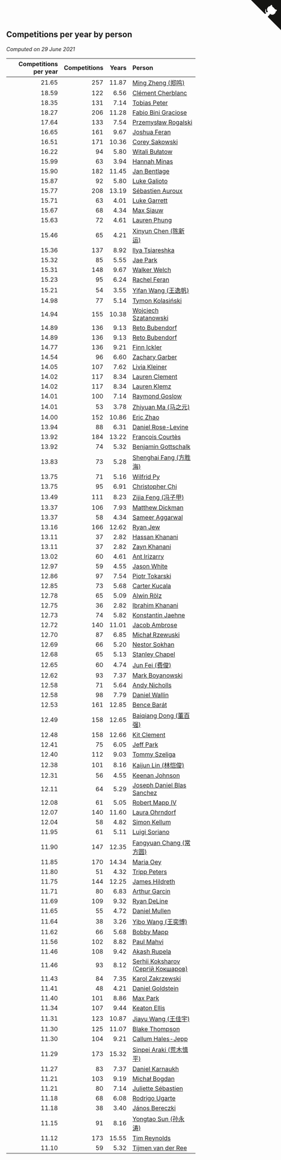 ## Competitions per year by person

*Computed on 29 June 2021*

| Competitions per year | Competitions | Years | Person |
| ---: | ---: | ---: | :--- |
| 21.65 | 257 | 11.87 | [Ming Zheng (郑鸣)](https://www.worldcubeassociation.org/persons/2009ZHEN11) |
| 18.59 | 122 | 6.56 | [Clément Cherblanc](https://www.worldcubeassociation.org/persons/2014CHER05) |
| 18.35 | 131 | 7.14 | [Tobias Peter](https://www.worldcubeassociation.org/persons/2014PETE03) |
| 18.27 | 206 | 11.28 | [Fabio Bini Graciose](https://www.worldcubeassociation.org/persons/2010GRAC02) |
| 17.64 | 133 | 7.54 | [Przemysław Rogalski](https://www.worldcubeassociation.org/persons/2013ROGA02) |
| 16.65 | 161 | 9.67 | [Joshua Feran](https://www.worldcubeassociation.org/persons/2011FERA01) |
| 16.51 | 171 | 10.36 | [Corey Sakowski](https://www.worldcubeassociation.org/persons/2011SAKO01) |
| 16.22 | 94 | 5.80 | [Witali Bułatow](https://www.worldcubeassociation.org/persons/2015BUAT01) |
| 15.99 | 63 | 3.94 | [Hannah Minas](https://www.worldcubeassociation.org/persons/2017MINA04) |
| 15.90 | 182 | 11.45 | [Jan Bentlage](https://www.worldcubeassociation.org/persons/2010BENT01) |
| 15.87 | 92 | 5.80 | [Luke Galioto](https://www.worldcubeassociation.org/persons/2015GALI02) |
| 15.77 | 208 | 13.19 | [Sébastien Auroux](https://www.worldcubeassociation.org/persons/2008AURO01) |
| 15.71 | 63 | 4.01 | [Luke Garrett](https://www.worldcubeassociation.org/persons/2017GARR05) |
| 15.67 | 68 | 4.34 | [Max Siauw](https://www.worldcubeassociation.org/persons/2017SIAU02) |
| 15.63 | 72 | 4.61 | [Lauren Phung](https://www.worldcubeassociation.org/persons/2016PHUN02) |
| 15.46 | 65 | 4.21 | [Xinyun Chen (陈新运)](https://www.worldcubeassociation.org/persons/2017CHEN36) |
| 15.36 | 137 | 8.92 | [Ilya Tsiareshka](https://www.worldcubeassociation.org/persons/2012TERE01) |
| 15.32 | 85 | 5.55 | [Jae Park](https://www.worldcubeassociation.org/persons/2015PARK24) |
| 15.31 | 148 | 9.67 | [Walker Welch](https://www.worldcubeassociation.org/persons/2011WELC01) |
| 15.23 | 95 | 6.24 | [Rachel Feran](https://www.worldcubeassociation.org/persons/2015FERA01) |
| 15.21 | 54 | 3.55 | [Yifan Wang (王逸帆)](https://www.worldcubeassociation.org/persons/2017WANY29) |
| 14.98 | 77 | 5.14 | [Tymon Kolasiński](https://www.worldcubeassociation.org/persons/2016KOLA02) |
| 14.94 | 155 | 10.38 | [Wojciech Szatanowski](https://www.worldcubeassociation.org/persons/2011SZAT01) |
| 14.89 | 136 | 9.13 | [Reto Bubendorf](https://www.worldcubeassociation.org/persons/2012BUBE01) |
| 14.89 | 136 | 9.13 | [Reto Bubendorf](https://www.worldcubeassociation.org/persons/2012BUBE01) |
| 14.77 | 136 | 9.21 | [Finn Ickler](https://www.worldcubeassociation.org/persons/2012ICKL01) |
| 14.54 | 96 | 6.60 | [Zachary Garber](https://www.worldcubeassociation.org/persons/2014GARB01) |
| 14.05 | 107 | 7.62 | [Livia Kleiner](https://www.worldcubeassociation.org/persons/2013KLEI03) |
| 14.02 | 117 | 8.34 | [Lauren Clement](https://www.worldcubeassociation.org/persons/2013KLEM01) |
| 14.02 | 117 | 8.34 | [Lauren Klemz](https://www.worldcubeassociation.org/persons/2013KLEM01) |
| 14.01 | 100 | 7.14 | [Raymond Goslow](https://www.worldcubeassociation.org/persons/2014GOSL01) |
| 14.01 | 53 | 3.78 | [Zhiyuan Ma (马之元)](https://www.worldcubeassociation.org/persons/2017MAZH04) |
| 14.00 | 152 | 10.86 | [Eric Zhao](https://www.worldcubeassociation.org/persons/2010ZHAO19) |
| 13.94 | 88 | 6.31 | [Daniel Rose-Levine](https://www.worldcubeassociation.org/persons/2015ROSE01) |
| 13.92 | 184 | 13.22 | [François Courtès](https://www.worldcubeassociation.org/persons/2008COUR01) |
| 13.92 | 74 | 5.32 | [Benjamin Gottschalk](https://www.worldcubeassociation.org/persons/2016GOTT01) |
| 13.83 | 73 | 5.28 | [Shenghai Fang (方胜海)](https://www.worldcubeassociation.org/persons/2016FANG01) |
| 13.75 | 71 | 5.16 | [Wilfrid Py](https://www.worldcubeassociation.org/persons/2016PYWI01) |
| 13.75 | 95 | 6.91 | [Christopher Chi](https://www.worldcubeassociation.org/persons/2014CHIC01) |
| 13.49 | 111 | 8.23 | [Zijia Feng (冯子甲)](https://www.worldcubeassociation.org/persons/2013FENG02) |
| 13.37 | 106 | 7.93 | [Matthew Dickman](https://www.worldcubeassociation.org/persons/2013DICK01) |
| 13.37 | 58 | 4.34 | [Sameer Aggarwal](https://www.worldcubeassociation.org/persons/2017AGGA01) |
| 13.16 | 166 | 12.62 | [Ryan Jew](https://www.worldcubeassociation.org/persons/2008JEWR01) |
| 13.11 | 37 | 2.82 | [Hassan Khanani](https://www.worldcubeassociation.org/persons/2018KHAN26) |
| 13.11 | 37 | 2.82 | [Zayn Khanani](https://www.worldcubeassociation.org/persons/2018KHAN28) |
| 13.02 | 60 | 4.61 | [Ant Irizarry](https://www.worldcubeassociation.org/persons/2016IRIZ02) |
| 12.97 | 59 | 4.55 | [Jason White](https://www.worldcubeassociation.org/persons/2016WHIT16) |
| 12.86 | 97 | 7.54 | [Piotr Tokarski](https://www.worldcubeassociation.org/persons/2013TOKA01) |
| 12.85 | 73 | 5.68 | [Carter Kucala](https://www.worldcubeassociation.org/persons/2015KUCA01) |
| 12.78 | 65 | 5.09 | [Alwin Rölz](https://www.worldcubeassociation.org/persons/2016ROLZ01) |
| 12.75 | 36 | 2.82 | [Ibrahim Khanani](https://www.worldcubeassociation.org/persons/2018KHAN27) |
| 12.73 | 74 | 5.82 | [Konstantin Jaehne](https://www.worldcubeassociation.org/persons/2015JAEH01) |
| 12.72 | 140 | 11.01 | [Jacob Ambrose](https://www.worldcubeassociation.org/persons/2010AMBR01) |
| 12.70 | 87 | 6.85 | [Michał Rzewuski](https://www.worldcubeassociation.org/persons/2014RZEW01) |
| 12.69 | 66 | 5.20 | [Nestor Sokhan](https://www.worldcubeassociation.org/persons/2016SOKH01) |
| 12.68 | 65 | 5.13 | [Stanley Chapel](https://www.worldcubeassociation.org/persons/2016CHAP04) |
| 12.65 | 60 | 4.74 | [Jun Fei (费俊)](https://www.worldcubeassociation.org/persons/2016FEIJ02) |
| 12.62 | 93 | 7.37 | [Mark Boyanowski](https://www.worldcubeassociation.org/persons/2014BOYA01) |
| 12.58 | 71 | 5.64 | [Andy Nicholls](https://www.worldcubeassociation.org/persons/2015NICH04) |
| 12.58 | 98 | 7.79 | [Daniel Wallin](https://www.worldcubeassociation.org/persons/2013WALL03) |
| 12.53 | 161 | 12.85 | [Bence Barát](https://www.worldcubeassociation.org/persons/2008BARA01) |
| 12.49 | 158 | 12.65 | [Baiqiang Dong (董百强)](https://www.worldcubeassociation.org/persons/2008DONG06) |
| 12.48 | 158 | 12.66 | [Kit Clement](https://www.worldcubeassociation.org/persons/2008CLEM01) |
| 12.41 | 75 | 6.05 | [Jeff Park](https://www.worldcubeassociation.org/persons/2015PARK08) |
| 12.40 | 112 | 9.03 | [Tommy Szeliga](https://www.worldcubeassociation.org/persons/2012SZEL01) |
| 12.38 | 101 | 8.16 | [Kaijun Lin (林恺俊)](https://www.worldcubeassociation.org/persons/2013LINK01) |
| 12.31 | 56 | 4.55 | [Keenan Johnson](https://www.worldcubeassociation.org/persons/2016JOHN30) |
| 12.11 | 64 | 5.29 | [Joseph Daniel Blas Sanchez](https://www.worldcubeassociation.org/persons/2016SANC08) |
| 12.08 | 61 | 5.05 | [Robert Mapp IV](https://www.worldcubeassociation.org/persons/2016IVRO01) |
| 12.07 | 140 | 11.60 | [Laura Ohrndorf](https://www.worldcubeassociation.org/persons/2009OHRN01) |
| 12.04 | 58 | 4.82 | [Simon Kellum](https://www.worldcubeassociation.org/persons/2016KELL12) |
| 11.95 | 61 | 5.11 | [Luigi Soriano](https://www.worldcubeassociation.org/persons/2016SORI04) |
| 11.90 | 147 | 12.35 | [Fangyuan Chang (常方圆)](https://www.worldcubeassociation.org/persons/2009CHAN04) |
| 11.85 | 170 | 14.34 | [Maria Oey](https://www.worldcubeassociation.org/persons/2007OEYM01) |
| 11.80 | 51 | 4.32 | [Tripp Peters](https://www.worldcubeassociation.org/persons/2017PETE04) |
| 11.75 | 144 | 12.25 | [James Hildreth](https://www.worldcubeassociation.org/persons/2009HILD01) |
| 11.71 | 80 | 6.83 | [Arthur Garcin](https://www.worldcubeassociation.org/persons/2014GARC27) |
| 11.69 | 109 | 9.32 | [Ryan DeLine](https://www.worldcubeassociation.org/persons/2012DELI01) |
| 11.65 | 55 | 4.72 | [Daniel Mullen](https://www.worldcubeassociation.org/persons/2016MULL04) |
| 11.64 | 38 | 3.26 | [Yibo Wang (王奕博)](https://www.worldcubeassociation.org/persons/2018WANG39) |
| 11.62 | 66 | 5.68 | [Bobby Mapp](https://www.worldcubeassociation.org/persons/2015MAPP01) |
| 11.56 | 102 | 8.82 | [Paul Mahvi](https://www.worldcubeassociation.org/persons/2012MAHV01) |
| 11.46 | 108 | 9.42 | [Akash Rupela](https://www.worldcubeassociation.org/persons/2012RUPE01) |
| 11.46 | 93 | 8.12 | [Serhii Koksharov (Сергій Кокшаров)](https://www.worldcubeassociation.org/persons/2013KOKS01) |
| 11.43 | 84 | 7.35 | [Karol Zakrzewski](https://www.worldcubeassociation.org/persons/2014ZAKR01) |
| 11.41 | 48 | 4.21 | [Daniel Goldstein](https://www.worldcubeassociation.org/persons/2017GOLD01) |
| 11.40 | 101 | 8.86 | [Max Park](https://www.worldcubeassociation.org/persons/2012PARK03) |
| 11.34 | 107 | 9.44 | [Keaton Ellis](https://www.worldcubeassociation.org/persons/2012ELLI01) |
| 11.31 | 123 | 10.87 | [Jiayu Wang (王佳宇)](https://www.worldcubeassociation.org/persons/2010WANG53) |
| 11.30 | 125 | 11.07 | [Blake Thompson](https://www.worldcubeassociation.org/persons/2010THOM03) |
| 11.30 | 104 | 9.21 | [Callum Hales-Jepp](https://www.worldcubeassociation.org/persons/2012HALE01) |
| 11.29 | 173 | 15.32 | [Sinpei Araki (荒木慎平)](https://www.worldcubeassociation.org/persons/2006ARAK01) |
| 11.27 | 83 | 7.37 | [Daniel Karnaukh](https://www.worldcubeassociation.org/persons/2014KARN02) |
| 11.21 | 103 | 9.19 | [Michał Bogdan](https://www.worldcubeassociation.org/persons/2012BOGD01) |
| 11.21 | 80 | 7.14 | [Juliette Sébastien](https://www.worldcubeassociation.org/persons/2014SEBA01) |
| 11.18 | 68 | 6.08 | [Rodrigo Ugarte](https://www.worldcubeassociation.org/persons/2015UGAR01) |
| 11.18 | 38 | 3.40 | [János Bereczki](https://www.worldcubeassociation.org/persons/2018BERE01) |
| 11.15 | 91 | 8.16 | [Yongtao Sun (孙永涛)](https://www.worldcubeassociation.org/persons/2013SUNY02) |
| 11.12 | 173 | 15.55 | [Tim Reynolds](https://www.worldcubeassociation.org/persons/2005REYN01) |
| 11.10 | 59 | 5.32 | [Tijmen van der Ree](https://www.worldcubeassociation.org/persons/2016REET01) |


<a href="https://github.com/jonatanklosko/wca_statistics" class="github-corner" aria-label="View source on Github"><svg width="80" height="80" viewBox="0 0 250 250" style="fill:#151513; color:#fff; position: absolute; top: 0; border: 0; right: 0;" aria-hidden="true"><path d="M0,0 L115,115 L130,115 L142,142 L250,250 L250,0 Z"></path><path d="M128.3,109.0 C113.8,99.7 119.0,89.6 119.0,89.6 C122.0,82.7 120.5,78.6 120.5,78.6 C119.2,72.0 123.4,76.3 123.4,76.3 C127.3,80.9 125.5,87.3 125.5,87.3 C122.9,97.6 130.6,101.9 134.4,103.2" fill="currentColor" style="transform-origin: 130px 106px;" class="octo-arm"></path><path d="M115.0,115.0 C114.9,115.1 118.7,116.5 119.8,115.4 L133.7,101.6 C136.9,99.2 139.9,98.4 142.2,98.6 C133.8,88.0 127.5,74.4 143.8,58.0 C148.5,53.4 154.0,51.2 159.7,51.0 C160.3,49.4 163.2,43.6 171.4,40.1 C171.4,40.1 176.1,42.5 178.8,56.2 C183.1,58.6 187.2,61.8 190.9,65.4 C194.5,69.0 197.7,73.2 200.1,77.6 C213.8,80.2 216.3,84.9 216.3,84.9 C212.7,93.1 206.9,96.0 205.4,96.6 C205.1,102.4 203.0,107.8 198.3,112.5 C181.9,128.9 168.3,122.5 157.7,114.1 C157.9,116.9 156.7,120.9 152.7,124.9 L141.0,136.5 C139.8,137.7 141.6,141.9 141.8,141.8 Z" fill="currentColor" class="octo-body"></path></svg></a><style>.github-corner:hover .octo-arm{animation:octocat-wave 560ms ease-in-out}@keyframes octocat-wave{0%,100%{transform:rotate(0)}20%,60%{transform:rotate(-25deg)}40%,80%{transform:rotate(10deg)}}@media (max-width:500px){.github-corner:hover .octo-arm{animation:none}.github-corner .octo-arm{animation:octocat-wave 560ms ease-in-out}}</style>
